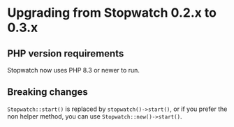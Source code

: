 # Upgrading from Stopwatch 0.2.x to 0.3.x

## PHP version requirements

Stopwatch now uses PHP 8.3 or newer to run.

## Breaking changes

`Stopwatch::start()` is replaced by `stopwatch()->start()`, or if you prefer the non helper method, you can use `Stopwatch::new()->start()`.

